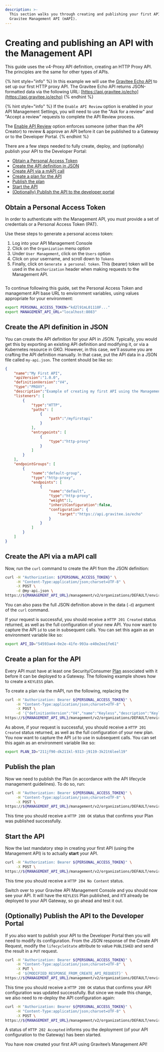 ```yaml
---
description: >-
  This section walks you through creating and publishing your first API with the
  Gravitee Management API (mAPI).
---
```


# Creating and publishing an API with the Management API

This guide uses the v4-Proxy API definition, creating an HTTP Proxy API. The principles are the same for other types of APIs.

{% hint style="info" %}
In this example we will use the [Gravitee Echo API](https://api.gravitee.io/echo) to set up our first HTTP proxy API. The Gravitee Echo API returns JSON-formatted data via the following URL: [https://api.gravitee.io/echo](https://api.gravitee.io/echo)
{% endhint %}

{% hint style="info" %}
If the `Enable API Review` option is enabled in your API Management Settings, you will need to use the "Ask for a review" and "Accept a review" requests to complete the API Review process.

The [Enable API Review](../api-measurement-tracking-and-analytics/using-the-api-quality-feature.md) option enforces someone (other than the API Creator) to review & approve an API before it can be published to a Gateway or to the Developer Portal.
{% endhint %}

There are a few steps needed to fully create, deploy, and (optionally) publish your API to the Developer Portal:

* [Obtain a Personal Access Token](creating-and-publishing-an-api-with-the-management-api.md#obtaining-a-personal-access-token)
* [Create the API definition in JSON](creating-and-publishing-an-api-with-the-management-api.md#create-the-api-definition-in-json)
* [Create API via a mAPI call](creating-and-publishing-an-api-with-the-management-api.md#creating-the-api-via-a-mapi-call)
* [Create a plan for the API](creating-and-publishing-an-api-with-the-management-api.md#create-a-plan-for-the-api)
* [Publish the plan](creating-and-publishing-an-api-with-the-management-api.md#publish-the-plan)
* [Start the API](creating-and-publishing-an-api-with-the-management-api.md#start-the-api)
* [(Optionally) Publish the API to the developer portal](creating-and-publishing-an-api-with-the-management-api.md#optionally-publish-the-api-to-the-developer-portal)

## Obtain a Personal Access Token

In order to authenticate with the Management API, you must provide a set of credentials or a Personal Access Token (PAT). &#x20;

Use these steps to generate a personal access token:

1. Log into your API Management Console
2. Click on the `Organization` menu option
3. Under `User Management`, click on the `Users` option
4. Click on your username, and scroll down to `Tokens`
5. Finally, click on `Generate a personal token`.  This (bearer) token will be used in the `Authorization` header when making requests to the Management API.

<figure><img src="https://lh7-qw.googleusercontent.com/docsz/AD_4nXevKrd-eEwy0weN9zG1LDc-gb00Q6Et0vnp3rSVq0BWgIqN5CuMXoGBPU6VDPCHrU2SnWoQZQoU1E7LC_qsdAWpI-1bqhti2QawjPQ3v343WGCUhrItm2daeniAdeF5FlK_w-4I-fm5UAJ4q4u6b-7YG_hf?key=ct5dl3MgXSqTMSd4JX9ipQ" alt=""><figcaption></figcaption></figure>

To continue following this guide, set the Personal Access Token and management API base URL to enviornment variables, using values appropriate for your environment:

```bash
export PERSONAL_ACCESS_TOKEN="kd2l91mL01110F..."
export MANAGEMENT_API_URL="localhost:8083"
```

## Create the API definition in JSON

You can create the API definition for your API in JSON. Typically, you would get this by exporting an existing API definition and modifying it, or via a Kubernetes resource in GKO. However, in this case, we'll assume you are crafting the API definition manually. In that case, put the API data in a JSON file called `my-api.json`. The content should be like so:

```json
{
    "name":"My First API",
    "apiVersion":"1.0.0",
    "definitionVersion":"V4",
    "type":"PROXY",
    "description":"Example of creating my first API using the Management API (mAPI)",
    "listeners": [
        {
            "type":"HTTP",
            "paths": [
                {
                    "path":"/myfirstapi"
                }
            ],
            "entrypoints": [
                {
                    "type":"http-proxy"
                }
            ]
        }
    ],
    "endpointGroups": [
        {
            "name":"default-group",
            "type":"http-proxy",
            "endpoints": [
                {
                    "name":"default",
                    "type":"http-proxy",
                    "weight":1,
                    "inheritConfiguration":false,
                    "configuration": {
                        "target":"https://api.gravitee.io/echo"
                    }
                }
            ]
        }
    ]
}
```

## Create the API via a mAPI call

Now, run the `curl` command to create the API from the JSON definition:

```sh
curl -H "Authorization: ${PERSONAL_ACCESS_TOKEN}" \
     -H "Content-Type:application/json;charset=UTF-8" \
     -X POST \
     -d @my-api.json \
https://${MANAGEMENT_API_URL}/management/v2/organizations/DEFAULT/environments/DEFAULT/apis
```

You can also pass the full JSON definition above in the data (`-d`) argument of the `curl` command.

If your request is successful, you should receive a `HTTP 201 Created` status returned, as well as the full configuration of your new API. You now want to capture the API `id` to use in subsequent calls. You can set this again as an environment variable like so:

```bash
export API_ID="54593ae4-0e2e-41fe-993a-e40e2ee1fe61"
```

## Create a plan for the API

Every API must have at least one Security/Consumer [Plan](../../using-the-gravitee-api-management-components/general-configuration/plans-and-policies/) associated with it before it can be deployed to a Gateway.  The following example shows how to create a `KEYLESS` plan.

To create a plan via the mAPI, run the following, replacing the&#x20;

```bash
curl -H "Authorization: Bearer ${PERSONAL_ACCESS_TOKEN}" \
     -H "Content-Type:application/json;charset=UTF-8" \
     -X POST \
     -d '{"definitionVersion":"V4","name":"Keyless","description":"Keyless Plan","characteristics":[],"security":{"type":"KEY_LESS"},"mode":"STANDARD"}' \
https://${MANAGEMENT_API_URL}/management/v2/organizations/DEFAULT/environments/DEFAULT/apis/${API_ID}/plans
```

As above, if your request is successful, you should receive a `HTTP 201 Created` status returned, as well as the full configuration of your new plan. You now want to capture the API `id` to use in subsequent calls. You can set this again as an environment variable like so:

```bash
export PLAN_ID="211jf90-dk211kl-9313-j9119-3k21t6leel19"
```

## Publish the plan

Now we need to publish the Plan (in accordance with the API lifecycle management guidelines). To do so, run:

```bash
curl -H "Authorization: Bearer ${PERSONAL_ACCESS_TOKEN}" \
     -H "Content-Type:application/json;charset=UTF-8" \
     -X POST \
https://${MANAGEMENT_API_URL}/management/v2/organizations/DEFAULT/environments/DEFAULT/apis/${API_ID}/plans/${PLAN_ID}/_publish
```

This time you should receive a `HTTP 200 OK` status that confirms your Plan was published successfully.

## Start the API

Now the last mandatory step in creating your first API (using the Management API) is to actually **start** your API.

```bash
curl -H "Authorization: Bearer ${PERSONAL_ACCESS_TOKEN}" \
     -X POST \
https://${MANAGEMENT_API_URL}/management/v2/organizations/DEFAULT/environments/DEFAULT/apis/${API_ID}/_start
```

This time you should receive a `HTTP 204 No Content` status. &#x20;

Switch over to your Gravitee API Management Console and you should now see your API.  It will have the `KEYLESS` Plan published, and it’ll already be deployed to your API Gateway, so go ahead and test it out.

## (Optionally) Publish the API to the Developer Portal

If you also want to publish your API to the Developer Portal then you will need to modify its configuration.  From the JSON response of the Create API Request, modify the `lifecycleState` attribute to value `PUBLISHED` and send the result in a `PUT` request.

```bash
curl -H "Authorization: Bearer ${PERSONAL_ACCESS_TOKEN}" \
     -H "Content-Type:application/json;charset=UTF-8" \
     -X PUT \
     -d '${MODIFIED_RESPONSE_FROM_CREATE_API_REQUEST}' \
https://${MANAGEMENT_API_URL}/management/v2/organizations/DEFAULT/environments/DEFAULT/apis/${API_ID}

```

This time you should receive a `HTTP 200 OK` status that confirms your API configuration was updated successfully. But since we made this change, we also need to re-deploy the API configuration again:

```bash
curl -H "Authorization: Bearer ${PERSONAL_ACCESS_TOKEN}" \
     -H "Content-Type:application/json;charset=UTF-8" \
     -X POST \
https://${MANAGEMENT_API_URL}/management/v2/organizations/DEFAULT/environments/DEFAULT/apis/${API_ID}/deployments
```

A status of `HTTP 202 Accepted` informs you the deployment (of your API configuration to the Gateway) has been started.

You have now created your first API using Gravitee’s Management API!
